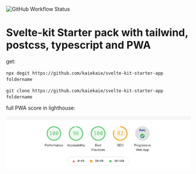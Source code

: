 ![GitHub Workflow Status](https://img.shields.io/github/workflow/status/kaiekaie/svelte-starter-app/CI?label=CI%20Build)

# Svelte-kit Starter pack with tailwind, postcss, typescript and PWA

get:

`npx degit https://github.com/kaiekaie/svelte-kit-starter-app foldername`

`git clone https://github.com/kaiekaie/svelte-kit-starter-app foldername`

full PWA score in lighthouse:

![Tux, the Linux mascot](/pwa.png)

